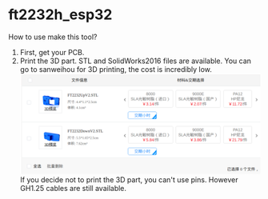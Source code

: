 # ft2232h_esp32

How to use make this tool?

1. First, get your PCB.
2. Print the 3D part. STL and SolidWorks2016 files are available. You can go to sanweihou for 3D printing, the cost is incredibly low.![sanweihou](asserts/sanweihou.png) If you decide not to print the 3D part, you can't use pins. However GH1.25 cables are still available.